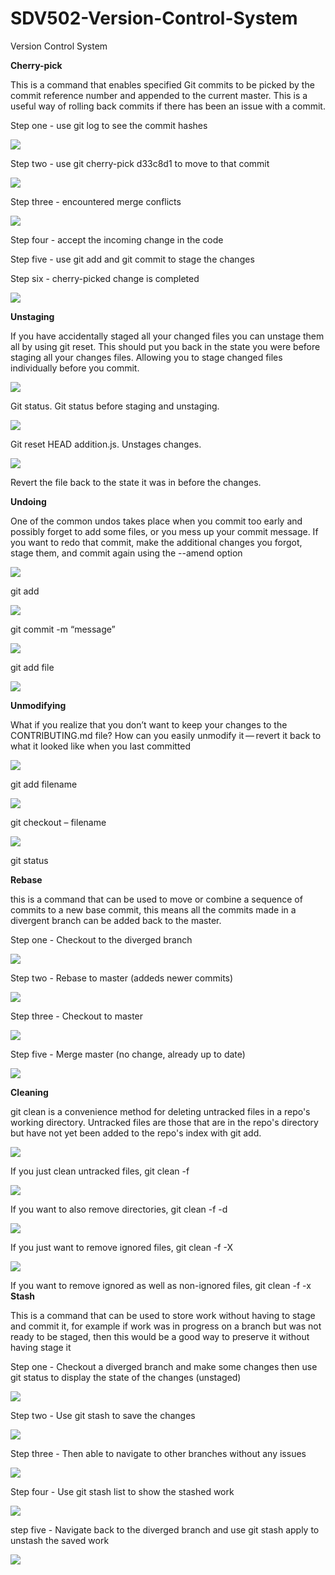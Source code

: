 # SDV502-Version-Control-System
Version Control System

<b>Cherry-pick</b> 

This is a command that enables specified Git commits to be picked by the commit reference number and appended to the current master.
This is a useful way of rolling back commits if there has been an issue with a commit.

Step one - use git log to see the commit hashes

<img src="images\cp_pic1.PNG" />

Step two - use git cherry-pick d33c8d1 to move to that commit

<img src="images\cp_pic2.PNG" />

Step three - encountered merge conflicts

<img src="images\cp_pic3.PNG" />

Step four - accept the incoming change in the code

Step five - use git add and git commit to stage the changes

Step six - cherry-picked change is completed 

<img src="images\cp_pic4.PNG" />

<b>Unstaging</b> 

If you have accidentally staged all your changed files you can unstage them all by using git reset.  This should put you back in the state you were before staging all your changes files. Allowing you to stage changed files individually before you commit.

<img src="images\unstaginggitstatus.png" />

Git status.  Git status before staging and unstaging.

<img src="images\gitresetheadaddition.png" />

Git reset HEAD addition.js.  Unstages changes.

<img src="images\gitresetheadaddition.png" />

Revert the file back to the state it was in before the changes.

<b>Undoing</b> 

One of the common undos takes place when you commit too early and possibly forget to add some files, or you mess up your commit message. If you want to redo that commit, make the additional changes you forgot, stage them, and commit again using the --amend option

<img src="images\gitaddundoingthings.png" />

git add

<img src="images\gitcommitundoing.png" />

git commit -m “message”

<img src="images\gitadditionundoing.png" />

git add file

<img src="images\gitammendundoing.png" />

<b>Unmodifying</b> 

What if you realize that you don’t want to keep your changes to the CONTRIBUTING.md file? How can you easily unmodify it — revert it back to what it looked like when you last committed

<img src="images\1unmodadd addition js.png" />

git add filename

<img src="images\2 umod git checkout.png" />

git checkout – filename

<img src="images\3 git status.png" />

git status

<b>Rebase</b>

this is a command that can be used to move or combine a sequence of commits to a new base commit,  this means all the commits made in a divergent branch can be added back to the master.

Step one - Checkout to the diverged branch

<img src="images\rebase_pic1.PNG" />

Step two - Rebase to master (addeds newer commits)

<img src="images\rebase_pic2.PNG" />

Step three - Checkout to master

<img src="images\rebase_pic3.PNG" />

Step five - Merge master (no change, already up to date)

<img src="images\rebase_pic4.PNG" />

<b>Cleaning</b>

git clean is a convenience method for deleting untracked files in a repo's working directory. Untracked files are those that are in the repo's directory but have not yet been added to the repo's index with git add.

<img src="images\11.png" />

If you just clean untracked files, git clean -f

<img src="images\22.png" />

If you want to also remove directories, git clean -f -d

<img src="images\55.PNG" />

If you just want to remove ignored files, git clean -f -X

<img src="images\66.PNG" />

If you want to remove ignored as well as non-ignored files, git clean -f -x
<b>Stash</b>

This is a command that can be used to store work without having to stage and commit it, 
for example if work was in progress on a branch but was not ready to be staged, then this would be a good way to preserve it without having stage it

Step one - Checkout a diverged branch and make some changes then use git status to display the state of the changes (unstaged)

<img src="images\stash_pic1.PNG" />

Step two - Use git stash to save the changes

<img src="images\stash_pic2.PNG" />

Step three - Then able to navigate to other branches without any issues

<img src="images\stash_pic3.PNG" />

Step four - Use git stash list to show the stashed work

<img src="images\stash_pic4.PNG" />

step five - Navigate back to the diverged branch and use git stash apply to unstash the saved work

<img src="images\stash_pic5.PNG" />
